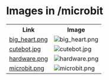 # Images in /microbit

<!-- This README lists all image files in the /microbit directory -->
<table>
  <tr>
    <th>Link</th>
    <th>Image</th>
  </tr>
  <tr>
    <td><a href="https://images.jointheleague.org/microbit/big_heart.png">big_heart.png</a></td>
    <td><img src="https://images.jointheleague.org/microbit/big_heart.png" alt="big_heart.png" style="max-width:200px; max-height:200px;"></td>
  </tr>
  <tr>
    <td><a href="https://images.jointheleague.org/microbit/cutebot.jpg">cutebot.jpg</a></td>
    <td><img src="https://images.jointheleague.org/microbit/cutebot.jpg" alt="cutebot.jpg" style="max-width:200px; max-height:200px;"></td>
  </tr>
  <tr>
    <td><a href="https://images.jointheleague.org/microbit/hardware.png">hardware.png</a></td>
    <td><img src="https://images.jointheleague.org/microbit/hardware.png" alt="hardware.png" style="max-width:200px; max-height:200px;"></td>
  </tr>
  <tr>
    <td><a href="https://images.jointheleague.org/microbit/microbit.png">microbit.png</a></td>
    <td><img src="https://images.jointheleague.org/microbit/microbit.png" alt="microbit.png" style="max-width:200px; max-height:200px;"></td>
  </tr>
</table>

